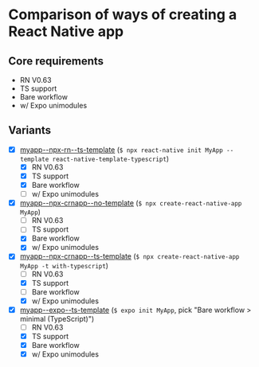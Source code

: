 # Comparison of ways of creating a React Native app

## Core requirements 
- RN V0.63
- TS support
- Bare workflow
- w/ Expo unimodules

## Variants
- [x] [myapp--npx-rn--ts-template](https://github.com/grifotv/create-rn-app-comparison/tree/myapp--npx-rn--ts-template/MyApp) (`$ npx react-native init MyApp --template react-native-template-typescript`)
	- [x] RN V0.63
	- [x] TS support
	- [x] Bare workflow
	- [ ] w/ Expo unimodules

- [x] [myapp--npx-crnapp--no-template](https://github.com/grifotv/create-rn-app-comparison/tree/myapp--npx-crnapp--no-template/MyApp) (`$ npx create-react-native-app MyApp`)
	- [ ] RN V0.63
	- [ ] TS support
	- [x] Bare workflow
	- [x] w/ Expo unimodules

- [x] [myapp--npx-crnapp--ts-template](https://github.com/grifotv/create-rn-app-comparison/tree/myapp--npx-crnapp--ts-template/MyApp) (`$ npx create-react-native-app MyApp -t with-typescript`)
	- [ ] RN V0.63
	- [x] TS support
	- [ ] Bare workflow
	- [x] w/ Expo unimodules

- [x] [myapp--expo--ts-template](https://github.com/grifotv/create-rn-app-comparison/tree/myapp--expo--ts-template/MyApp) (`$ expo init MyApp`, pick "Bare workflow > minimal (TypeScript)")
	- [ ] RN V0.63
	- [x] TS support
	- [x] Bare workflow
	- [x] w/ Expo unimodules
